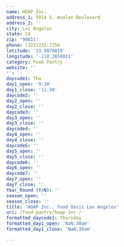 ```yaml
---
name: HOAP Inc.
address_1: 5014 S. Avalon Boulevard
address_2: ''
city: Los Angeles
state: CA
zip: '90011'
phone: (323)232-7256
latitude: '33.9970819'
longitude: '-118.2650011'
category: Food Pantry
website: ''
'': ''
daycode1: Thu
day1_open: '9:30'
day1_close: '11:30'
daycode2: ''
day2_open: ''
day2_close: ''
daycode3: ''
day3_open: ''
day3_close: ''
daycode4: ''
day4_open: ''
day4_close: ''
daycode5: ''
day5_open: ''
day5_close: ''
daycode6: ''
day6_open: ''
daycode7: ''
day7_open: ''
day7_close: ''
Year_Round (Y/N): ''
season_open: ''
season_close: ''
title: 'HOAP Inc., Food Oasis Los Angeles'
uri: /food-pantry/hoap-inc-/
formatted_daycode1: Thursday
formatted_day1_open: 'NaN:30am'
formatted_day1_close: 'NaN:30am'

---
```

